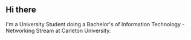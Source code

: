 ## Hi there

I'm a University Student doing a Bachelor's of Information Technology - Networking Stream at Carleton University.
